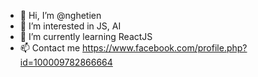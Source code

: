 - 👋 Hi, I’m @nghetien
- 👀 I’m interested in JS, AI
- 🌱 I’m currently learning ReactJS
- 📫 Contact me https://www.facebook.com/profile.php?id=100009782866664

<!---
nghetien/nghetien is a ✨ special ✨ repository because its `README.md` (this file) appears on your GitHub profile.
You can click the Preview link to take a look at your changes.
--->
